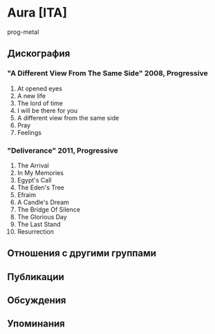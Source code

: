 # Aura [ITA]

prog-metal

## Дискография

### "A Different View From The Same Side" 2008, Progressive

1. At opened eyes	 
2. A new life	 
3. The lord of time	 
4. I will be there for you	 
5. A different view from the same side	 
6. Pray	 
7. Feelings	

### "Deliverance" 2011, Progressive

1. The Arrival	 
2. In My Memories	 
3. Egypt's Call	 
4. The Eden's Tree	 
5. Efraim	 
6. A Candle's Dream	 
7. The Bridge Of Silence	 
8. The Glorious Day	 
9. The Last Stand	 
10. Resurrection	


## Отношения с другими группами


## Публикации


## Обсуждения


## Упоминания

